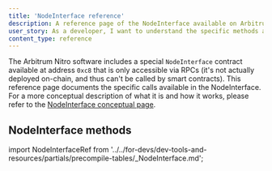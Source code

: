 ```yaml
---
title: 'NodeInterface reference'
description: A reference page of the NodeInterface available on Arbitrum chains
user_story: As a developer, I want to understand the specific methods available in the NodeInterface
content_type: reference
---
```


The Arbitrum Nitro software includes a special `NodeInterface` contract available at address `0xc8` that is only accessible via RPCs (it's not actually deployed on-chain, and thus can't be called by smart contracts). This reference page documents the specific calls available in the NodeInterface. For a more conceptual description of what it is and how it works, please refer to the [NodeInterface conceptual page](/build-decentralized-apps/nodeinterface/overview).

## NodeInterface methods

import NodeInterfaceRef from '../../for-devs/dev-tools-and-resources/partials/precompile-tables/_NodeInterface.md';

<NodeInterfaceRef />
